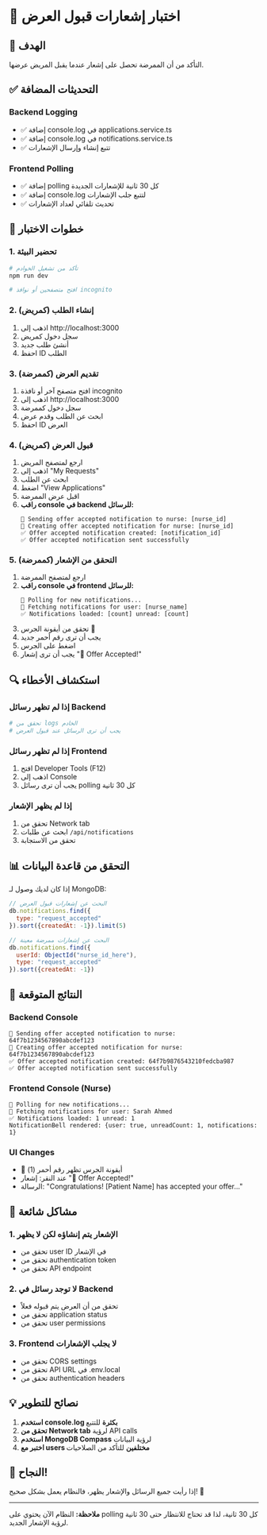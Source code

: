 # 🧪 اختبار إشعارات قبول العرض

## 🎯 الهدف
التأكد من أن الممرضة تحصل على إشعار عندما يقبل المريض عرضها.

## ✅ التحديثات المضافة

### Backend Logging
- ✅ إضافة console.log في applications.service.ts
- ✅ إضافة console.log في notifications.service.ts
- ✅ تتبع إنشاء وإرسال الإشعارات

### Frontend Polling
- ✅ إضافة polling كل 30 ثانية للإشعارات الجديدة
- ✅ إضافة console.log لتتبع جلب الإشعارات
- ✅ تحديث تلقائي لعداد الإشعارات

## 🧪 خطوات الاختبار

### 1. تحضير البيئة
```bash
# تأكد من تشغيل الخوادم
npm run dev

# افتح متصفحين أو نوافذ incognito
```

### 2. إنشاء الطلب (كمريض)
1. اذهب إلى http://localhost:3000
2. سجل دخول كمريض
3. أنشئ طلب جديد
4. احفظ ID الطلب

### 3. تقديم العرض (كممرضة)
1. افتح متصفح آخر أو نافذة incognito
2. اذهب إلى http://localhost:3000
3. سجل دخول كممرضة
4. ابحث عن الطلب وقدم عرض
5. احفظ ID العرض

### 4. قبول العرض (كمريض)
1. ارجع لمتصفح المريض
2. اذهب إلى "My Requests"
3. ابحث عن الطلب
4. اضغط "View Applications"
5. اقبل عرض الممرضة
6. **راقب console في backend للرسائل:**
   ```
   🔔 Sending offer accepted notification to nurse: [nurse_id]
   🔔 Creating offer accepted notification for nurse: [nurse_id]
   ✅ Offer accepted notification created: [notification_id]
   ✅ Offer accepted notification sent successfully
   ```

### 5. التحقق من الإشعار (كممرضة)
1. ارجع لمتصفح الممرضة
2. **راقب console في frontend للرسائل:**
   ```
   🔄 Polling for new notifications...
   📡 Fetching notifications for user: [nurse_name]
   ✅ Notifications loaded: [count] unread: [count]
   ```
3. تحقق من أيقونة الجرس 🔔
4. يجب أن ترى رقم أحمر جديد
5. اضغط على الجرس
6. يجب أن ترى إشعار "🎉 Offer Accepted!"

## 🔍 استكشاف الأخطاء

### إذا لم تظهر رسائل Backend
```bash
# تحقق من logs الخادم
# يجب أن ترى الرسائل عند قبول العرض
```

### إذا لم تظهر رسائل Frontend
1. افتح Developer Tools (F12)
2. اذهب إلى Console
3. يجب أن ترى رسائل polling كل 30 ثانية

### إذا لم يظهر الإشعار
1. تحقق من Network tab
2. ابحث عن طلبات `/api/notifications`
3. تحقق من الاستجابة

## 📊 التحقق من قاعدة البيانات

إذا كان لديك وصول لـ MongoDB:
```javascript
// البحث عن إشعارات قبول العرض
db.notifications.find({
  type: "request_accepted"
}).sort({createdAt: -1}).limit(5)

// البحث عن إشعارات ممرضة معينة
db.notifications.find({
  userId: ObjectId("nurse_id_here"),
  type: "request_accepted"
}).sort({createdAt: -1})
```

## 🎯 النتائج المتوقعة

### Backend Console
```
🔔 Sending offer accepted notification to nurse: 64f7b1234567890abcdef123
🔔 Creating offer accepted notification for nurse: 64f7b1234567890abcdef123
✅ Offer accepted notification created: 64f7b9876543210fedcba987
✅ Offer accepted notification sent successfully
```

### Frontend Console (Nurse)
```
🔄 Polling for new notifications...
📡 Fetching notifications for user: Sarah Ahmed
✅ Notifications loaded: 1 unread: 1
NotificationBell rendered: {user: true, unreadCount: 1, notifications: 1}
```

### UI Changes
- 🔔 أيقونة الجرس تظهر رقم أحمر (1)
- عند النقر: إشعار "🎉 Offer Accepted!"
- الرسالة: "Congratulations! [Patient Name] has accepted your offer..."

## 🚨 مشاكل شائعة

### 1. الإشعار يتم إنشاؤه لكن لا يظهر
- تحقق من user ID في الإشعار
- تحقق من authentication token
- تحقق من API endpoint

### 2. لا توجد رسائل في Backend
- تحقق من أن العرض يتم قبوله فعلاً
- تحقق من application status
- تحقق من user permissions

### 3. Frontend لا يجلب الإشعارات
- تحقق من CORS settings
- تحقق من API URL في .env.local
- تحقق من authentication headers

## 💡 نصائح للتطوير

1. **استخدم console.log بكثرة** للتتبع
2. **تحقق من Network tab** لرؤية API calls
3. **استخدم MongoDB Compass** لرؤية البيانات
4. **اختبر مع users مختلفين** للتأكد من الصلاحيات

## 🎉 النجاح!

إذا رأيت جميع الرسائل والإشعار يظهر، فالنظام يعمل بشكل صحيح! 🚀

---

**ملاحظة:** النظام الآن يحتوي على polling كل 30 ثانية، لذا قد تحتاج للانتظار حتى 30 ثانية لرؤية الإشعار الجديد.